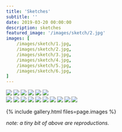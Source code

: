 ```yaml
---
title: 'Sketches'
subtitle: ''
date: 2019-03-20 00:00:00
description: sketches
featured_image: '/images/sketch/2.jpg'
images: [
	/images/sketch/1.jpg,
	/images/sketch/2.jpg,
	/images/sketch/3.jpg,
	/images/sketch/4.jpg,
	/images/sketch/5.jpg,
	/images/sketch/6.jpg,
]
---
```


<div class="gallery" data-columns="3">
	<img src="/images/sketch/1.jpg">
	<img src="/images/sketch/2.jpg">
	<img src="/images/sketch/3.jpg">
	<img src="/images/sketch/4.jpg">
	<img src="/images/sketch/5.jpg">
	<img src="/images/sketch/6.jpg">
	<!-- <img src="/images/sketch/7.jpg">
	<img src="/images/sketch/8.jpg">
	<img src="/images/sketch/9.jpg">
	<img src="/images/sketch/10.jpg">
	<img src="/images/sketch/11.jpg">
	<img src="/images/sketch/12.jpeg">
	<img src="/images/sketch/13.jpg">
	<img src="/images/sketch/14.jpg">
	<img src="/images/sketch/15.jpg"> -->
</div>
<!-- <div class="gallery" data-columns="3">
	<img src="/images/sketch/16.jpg">
	<img src="/images/sketch/16.2.jpg">
	<img src="/images/sketch/17.jpg">
	<img src="/images/sketch/18.jpg">
	<img src="/images/sketch/19.jpg">
	<img src="/images/sketch/20.jpg">
	<img src="/images/sketch/21.jpg">
	<img src="/images/sketch/22.jpg">
	<img src="/images/sketch/23.jpg">
	<img src="/images/sketch/24.jpg">
</div> -->
<div class="gallery" data-columns="3">
	<img src="/images/sketch/03.jpg">
	<img src="/images/sketch/02.jpg">
	<img src="/images/sketch/04.jpg">
	<img src="/images/sketch/05.jpg">
	<img src="/images/sketch/07.jpg">
	<img src="/images/sketch/06.jpg">
	<img src="/images/sketch/08.jpg">
	<img src="/images/sketch/09.1.jpg">
	<img src="/images/sketch/7.jpg">
	<img src="/images/sketch/16.2.jpg">
</div>

{% include gallery.html files=page.images %}

*note: a tiny bit of above are reproductions.*
